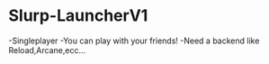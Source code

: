 # Slurp-LauncherV1
-Singleplayer
-You can play with your friends!
-Need a backend like Reload,Arcane,ecc...
